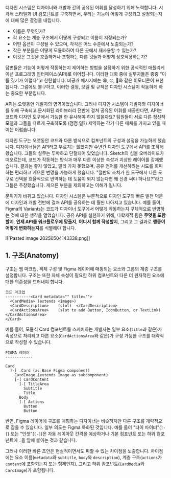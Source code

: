 디자인 시스템은 디자이너와 개발자 간의 공유된 어휘를 달성하기 위해 노력합니다. 시각적 스타일과 UI 컴포넌트를 구축하면서, 우리는 기능이 어떻게 구성되고 설정되는지에 대해 많은 결정을 내립니다.

- 이름은 무엇인가?
- 각 요소는 계층 구조에서 어떻게 구성되고 이름이 지정되는가?
- 어떤 옵션이 구성될 수 있으며, 각각은 어느 수준에서 노출되는가?
- 작은 부분들은 어떻게 모듈화하여 다른 곳에서 재사용할 수 있는가?
- 이것은 그것을 호출하거나 포함하는 다른 것들과 어떻게 상호작용하는가?

답변들은 기능이 어떻게 작동하는지 제어하는 방법을 설정하기 위한 공식적인 애플리케이션 프로그래밍 인터페이스(API)로 이어집니다. 이러한 대화 중에 실무자들은 종종 "이름 짓기가 어렵다"고 한탄합니다. 비공개 메시지에는 😩, 🙄, 😤와 같은 이모티콘이 표현됩니다. 그럼에도 불구하고, 이러한 결정, 모델 및 규칙은 디자인 시스템이 작동하게 하는 중요한 부분입니다.

API는 오랫동안 개발자의 영역이었습니다. 그러나 디자인 시스템이 개발자와 디자이너를 위해 구축되고 문서화된 라이브러리 전반에 걸쳐 공유된 어휘를 제공한다면, API는 코드와 디자인 도구에서 가능한 한 유사해야 하지 않을까요? 팀원들이 서로 다른 정신적 모델과 그들을 다르게 구축하도록 (점점 덜?) 제약하는 각기 다른 매체를 가지고 있을 때 이는 어렵습니다.

디자인 도구는 오랫동안 코드와 다른 방식으로 컴포넌트의 구성과 설정을 가능하게 했습니다. 디자이너들은 API라고 부르지는 않았지만 수년간 디자인 도구에서 API를 조작해 왔습니다. 그들의 실무는 투박하고 단절되어 있었습니다. Sketch의 심볼 오버라이드가 떠오르는데, 코드가 작동하는 방식과 매우 다른 이상한 속성과 괴상한 레이어를 강제했습니다. 결과는 좋지 않았고, 멀리 가지 못했으며, 공유 언어를 개선하려는 시도를 회피하는 편리하고 게으른 변명을 가능하게 했습니다. "절반의 조치가 한 도구에서 다른 도구로 선택을 효율적으로 번역하는 데 도움이 되지 않는다면 왜 신경 써야 하나요?"라고 그들은 주장했습니다. 게으른 부분을 제외하고는 이해가 됩니다.

분위기가 바뀌고 있습니다. 디자인 시스템은 부분적으로 디자인 도구의 빠른 발전 덕분에 디자인과 개발 전반에 걸쳐 API를 공유하는 데 훨씬 나아지고 있습니다. 예를 들어, Figma의 Variants는 코드가 디자이너 도구에서 어떻게 작동하는지 구체적으로 반영하는 것에 대한 생각을 열었습니다. 공유 API를 실현하기 위해, 다학제적 팀은 **무엇을 포함할지**, **언제 API를 워크플로우에 맞출지**, **어디서 함께 작성할지**, 그리고 그 결과로 **행동이 어떻게 변화하는지**를 식별해야 합니다.

![[Pasted image 20250504143338.png]]
## 1. 구조(Anatomy)
구조는 웹 마크업, 객체 구성 및 Figma 레이어에 매핑되는 요소와 그룹의 계층 구조를 설정합니다. 구조는 또한 자체 속성이 필요한 하위 컴포넌트와 다른 더 원자적인 요소에 대한 의존성을 드러내야 합니다.

```
코드 마크업
-----------<Card metadata="" title="">
  <CardMedia> (extends <Image>)
  <CardDescription>    (slot)  </CardDescription>
  <CardActionsArea>    (slot to add Button, IconButton, or TextLink)  </CardActionsArea>
</Card>
```

예를 들어, 모듈식 Card 컴포넌트를 스케치하는 개발자는 일부 요소(`title`과 같은)가 속성으로 처리되고 다른 요소(`CardActionsArea`와 같은)가 구성 가능한 구조를 대략적으로 작성할 수 있습니다.

```
FIGMA 레이어
------------

Card
  ]-[ .Card (as Base Figma component)
    CardImage (extends Image as subcomponent)
    [-] CardContent
      ]-[ TitleArea
        Subtitle
        Title
      Body
      ]-[ Actions
        Button
        Button
```

반면, Figma 레이어에 구조를 매핑하는 디자이너는 비슷하지만 다른 구조를 개략적으로 잡을 수 있습니다. 일부 의도는 Figma 특화된 것입니다. 예를 들어 "타이 파이터"(`]-[`) 또는 "인셋"(`[-]`)은 자동 레이아웃 간격을 예상하거나 기본 컴포넌트 또는 하위 컴포넌트에 `.`을 앞에 붙이는 것과 같습니다.

그러나 이러한 빠른 초안은 현실적이면서도 피할 수 있는 차이점을 노출합니다. 차이점에는 요소 이름(`metadata`와 `subtitle`, `body`와 `description`), 계층 구조(`actions`가 `content`에 포함되는지 또는 형제인지), 그리고 하위 컴포넌트(`CardMedia`와 `CardImage`)가 포함됩니다.